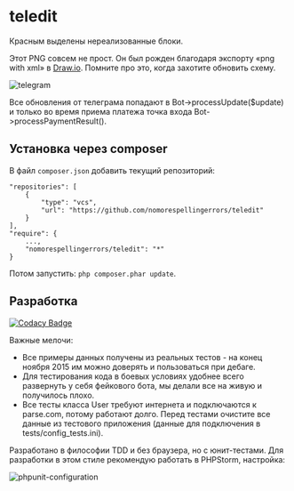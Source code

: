 # teledit

Красным выделены нереализованные блоки.

Этот PNG совсем не прост. Он был рожден благодаря экспорту «png with xml» в [Draw.io](https://www.draw.io/). Помните про это, когда захотите обновить схему.

![telegram](https://cloud.githubusercontent.com/assets/1920639/11452388/e2cca56c-95ee-11e5-8832-f19d4097d3c3.png)

Все обновления от телеграма попадают в Bot->processUpdate($update) и только во время приема платежа точка входа Bot->processPaymentResult().

## Установка через composer

В файл `composer.json` добавить текущий репозиторий:

````
"repositories": [
    {
        "type": "vcs",
        "url": "https://github.com/nomorespellingerrors/teledit"
    }
],
"require": {
    ...,
    "nomorespellingerrors/teledit": "*"
}
````

Потом запустить: `php composer.phar update`.

## Разработка

[![Codacy Badge](https://api.codacy.com/project/badge/67233ff2f8c74bf2b55ca98d736991ae)](https://www.codacy.com/app/terehov-alexander-serg/teledit)

Важные мелочи:

* Все примеры данных получены из реальных тестов - на конец ноября 2015 им можно доверять и пользоваться при дебаге.
* Для тестирования кода в боевых условиях удобнее всего развернуть у себя фейкового бота, мы делали все на живую и получилось плохо.
* Все тесты класса User требуют интернета и подключаются к parse.com, потому работают долго. Перед тестами очистите все данные из тестового приложения (данные для подключения в tests/config_tests.ini).

Разработано в философии TDD и без браузера, но с юнит-тестами. Для разработки в этом стиле рекомендую работать в PHPStorm, настройка:

![phpunit-configuration](https://cloud.githubusercontent.com/assets/1920639/10717321/e047bd38-7b5c-11e5-9850-7d991eb8308e.png)

